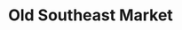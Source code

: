 ---
title: "Old Southeast Market"
url: /saint-petersburg/old-southeast-market/
shop: convenience
---